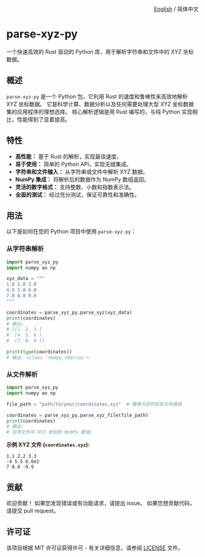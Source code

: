 <p align="right">
  <a href="./README.md">English</a> / 简体中文
</p>


# parse-xyz-py

一个快速高效的 Rust 驱动的 Python 库，用于解析字符串和文件中的 XYZ 坐标数据。

## 概述

`parse-xyz-py` 是一个 Python 包，它利用 Rust 的速度和鲁棒性来高效地解析 XYZ 坐标数据。
它是科学计算、数据分析以及任何需要处理大型 XYZ 坐标数据集的应用程序的理想选择。
核心解析逻辑是用 Rust 编写的，与纯 Python 实现相比，性能得到了显着提高。

## 特性

*   **高性能：** 基于 Rust 的解析，实现最佳速度。
*   **易于使用：** 简单的 Python API，实现无缝集成。
*   **字符串和文件输入：** 从字符串或文件中解析 XYZ 数据。
*   **NumPy 集成：** 将解析后的数据作为 NumPy 数组返回。
*   **灵活的数字格式：** 支持整数、小数和指数表示法。
*   **全面的测试：** 经过充分测试，保证可靠性和准确性。

## 用法

以下是如何在您的 Python 项目中使用 `parse-xyz-py`：

### 从字符串解析

```python
import parse_xyz_py
import numpy as np

xyz_data = """
1.0 2.0 3.0
4.0 5.0 6.0
7.0 8.0 9.0
"""

coordinates = parse_xyz_py.parse_xyz(xyz_data)
print(coordinates)
# 输出:
# [[1. 2. 3.]
#  [4. 5. 6.]
#  [7. 8. 9.]]

print(type(coordinates))
# 输出: <class 'numpy.ndarray'>
```

### 从文件解析

```python
import parse_xyz_py
import numpy as np

file_path = "path/to/your/coordinates.xyz"  # 替换为您的实际文件路径

coordinates = parse_xyz_py.parse_xyz_file(file_path)
print(coordinates)
# 输出:
# 包含文件中 XYZ 坐标的 NumPy 数组。
```

**示例 XYZ 文件 (`coordinates.xyz`):**

```
1.1 2.2 3.3
-4 5.5 6.6e2
7 8.8 -9.9
```

## 贡献

欢迎贡献！ 如果您发现错误或有功能请求，请提出 issue。 如果您想贡献代码，请提交 pull request。

## 许可证

该项目根据 MIT 许可证获得许可 - 有关详细信息，请参阅 [LICENSE](LICENSE) 文件。
